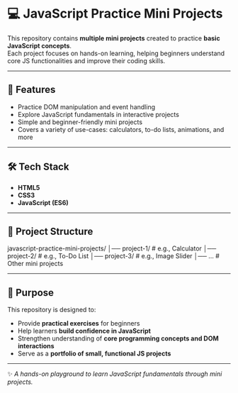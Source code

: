 # 💻 JavaScript Practice Mini Projects  

This repository contains **multiple mini projects** created to practice **basic JavaScript concepts**.  
Each project focuses on hands-on learning, helping beginners understand core JS functionalities and improve their coding skills.  

---

## 🚀 Features  
- Practice DOM manipulation and event handling  
- Explore JavaScript fundamentals in interactive projects  
- Simple and beginner-friendly mini projects  
- Covers a variety of use-cases: calculators, to-do lists, animations, and more  

---

## 🛠️ Tech Stack  
- **HTML5**  
- **CSS3**  
- **JavaScript (ES6)**  

---

## 📂 Project Structure  
javascript-practice-mini-projects/
│── project-1/ # e.g., Calculator
│── project-2/ # e.g., To-Do List
│── project-3/ # e.g., Image Slider
│── ... # Other mini projects



---

## 🎯 Purpose  
This repository is designed to:  
- Provide **practical exercises** for beginners  
- Help learners **build confidence in JavaScript**  
- Strengthen understanding of **core programming concepts and DOM interactions**  
- Serve as a **portfolio of small, functional JS projects**  

---
✨ *A hands-on playground to learn JavaScript fundamentals through mini projects.*

